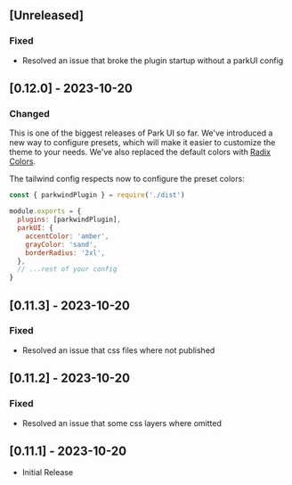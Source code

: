 ## [Unreleased]

### Fixed

- Resolved an issue that broke the plugin startup without a parkUI config

## [0.12.0] - 2023-10-20

### Changed

This is one of the biggest releases of Park UI so far. We've introduced a new way to configure presets, which will make
it easier to customize the theme to your needs. We've also replaced the default colors with
[Radix Colors](https://www.radix-ui.com/colors).

The tailwind config respects now to configure the preset colors:

```js
const { parkwindPlugin } = require('./dist')

module.exports = {
  plugins: [parkwindPlugin],
  parkUI: {
    accentColor: 'amber',
    grayColor: 'sand',
    borderRadius: '2xl',
  },
  // ...rest of your config
}
```

## [0.11.3] - 2023-10-20

### Fixed

- Resolved an issue that css files where not published

## [0.11.2] - 2023-10-20

### Fixed

- Resolved an issue that some css layers where omitted

## [0.11.1] - 2023-10-20

- Initial Release
